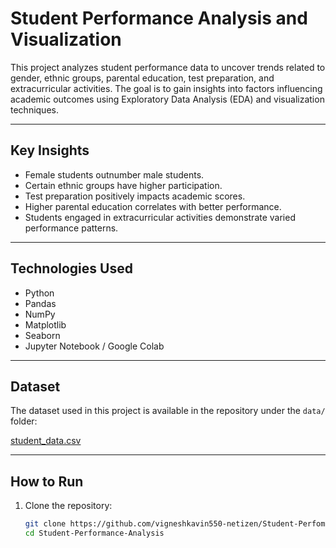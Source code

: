 # Student Performance Analysis and Visualization  

This project analyzes student performance data to uncover trends related to gender, ethnic groups, parental education, test preparation, and extracurricular activities. The goal is to gain insights into factors influencing academic outcomes using Exploratory Data Analysis (EDA) and visualization techniques.  

---

## Key Insights  
- Female students outnumber male students.  
- Certain ethnic groups have higher participation.  
- Test preparation positively impacts academic scores.  
- Higher parental education correlates with better performance.  
- Students engaged in extracurricular activities demonstrate varied performance patterns.  

---

## Technologies Used  
- Python  
- Pandas  
- NumPy  
- Matplotlib  
- Seaborn  
- Jupyter Notebook / Google Colab  

---

## Dataset  
The dataset used in this project is available in the repository under the `data/` folder:  

[student_data.csv]("C:\Users\Admin\Downloads\student_data.csv")  



---

## How to Run  
1. Clone the repository:  
   ```bash
   git clone https://github.com/vigneshkavin550-netizen/Student-Perfomance-Analysis.git
   cd Student-Performance-Analysis

